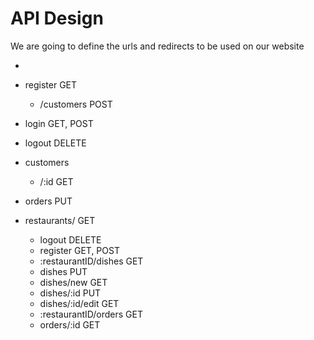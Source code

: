 # API Design
We are going to define the urls and redirects to be used on our website

- <!http://www.happyhour.com/">
- register GET
  - /customers POST

- login GET, POST

- logout DELETE
  
- customers 
  - /:id GET


- orders PUT


- restaurants/ GET
  - logout DELETE
  - register GET, POST
  - :restaurantID/dishes GET
  - dishes PUT
  - dishes/new GET
  - dishes/:id PUT
  - dishes/:id/edit GET
  - :restaurantID/orders GET
  - orders/:id GET
